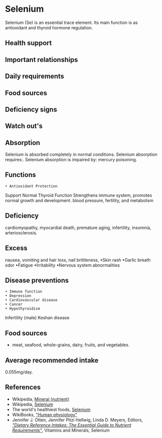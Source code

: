 # Selenium
Selenium (Se) is an essential trace element. Its main function is as antioxidant and thyroid hormone regulation. 

## Health support

## Important relationships

## Daily requirements

## Food sources

## Deficiency signs

## Watch out's

## Absorption
Selenium is absorbed completely in normal conditions.
Selenium absorption requires:.
Selenium absorption is impaired by: mercury poisoning.

## Functions
	• Antioxidant Protection
Support Normal Thyroid Function
Strengthens immune system, promotes normal growth and development.
blood pressure, fertility, and metabolism

## Deficiency
cardiomyopathy, myocardial death, premature aging, infertility, insomnia, arteriosclerosis.

## Excess
nausea, vomiting and hair loss, nail brittleness, •Skin rash •Garlic breath odor •Fatigue •Irritability •Nervous system abnormalities

## Disease preventions
	• Immune function
	• Depression
	• Cardiovascular disease
	• Cancer
	• Hypothyroidism
Infertility (male)
Keshan disease

## Food sources
- meat, seafood, whole-grains, dairy, fruits, and vegetables.

## Average recommended intake
0.055mg/day.

## References
- Wikipedia, [Mineral (nutrient)](https://en.wikipedia.org/wiki/Mineral_(nutrient))
- Wikipedia, [Selenium](https://en.wikipedia.org/wiki/Selenium)
- The world's healthiest foods, [Selenium](http://www.whfoods.com/genpage.php?tname=nutrient&dbid=95)
- WikiBooks, ["Human physiology"](https://en.wikibooks.org/wiki/Human_Physiology/Nutrition#Minerals)
- Jennifer J. Otten, Jennifer Pitzi Hellwig, Linda D. Meyers, Editors, [_"Dietary Reference Intakes: The Essential Guide to Nutrient Requirements"_](https://www.amazon.com/Dietary-Reference-Intakes-Essential-Requirements/dp/0309157420), Vitamins and Minerals, Selenium